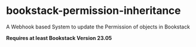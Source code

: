 # bookstack-permission-inheritance
A Webhook based System to update the Permission of objects in Bookstack

__Requires at least Bookstack Version 23.05__